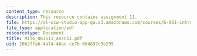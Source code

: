 ```yaml
---
content_type: resource
description: This resource contains assignment 11.
file: https://ol-ocw-studio-app-qa.s3.amazonaws.com/courses/6-061-introduction-to-electric-power-systems-spring-2011/20b2ffa64af446aece7b664897c3e295_MIT6_061S11_assn11.pdf
file_type: application/pdf
resourcetype: Document
title: MIT6_061S11_assn11.pdf
uid: 20b2ffa6-4af4-46ae-ce7b-664897c3e295
---
```

